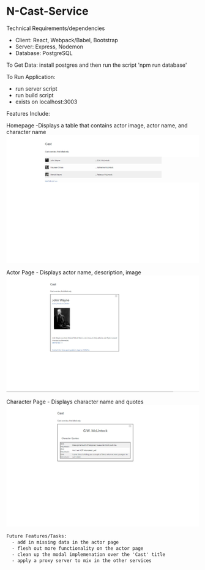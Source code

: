 # N-Cast-Service

Technical Requirements/dependencies
 - Client: React, Webpack/Babel, Bootstrap 
 - Server: Express, Nodemon 
 - Database: PostgreSQL 

To Get Data:
install postgres and then run the script 'npm run database'

To Run Application:
 - run server script
 - run build script
 - exists on localhost:3003

Features Include:

Homepage     -Displays a table that contains actor image, actor name, and character name
<img src='./FECHOME.jpg'>



Actor Page    - Displays actor name, description, image
<img src='./FECACTORPG.jpg'>



Character Page    - Displays character name and quotes
<img src='./FECCHARACTERPG.jpg'>



    Future Features/Tasks:
      - add in missing data in the actor page
      - flesh out more functionality on the actor page
      - clean up the modal implemenation over the 'Cast' title
      - apply a proxy server to mix in the other services